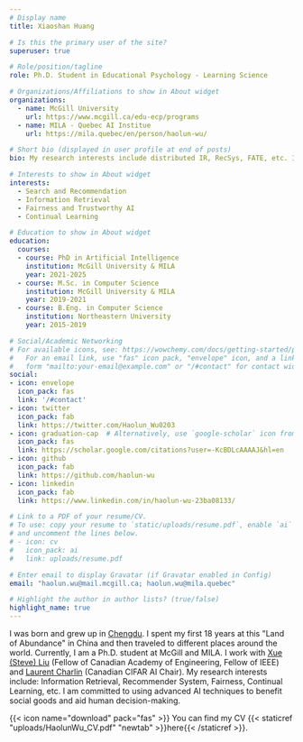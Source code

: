 ```yaml
---
# Display name
title: Xiaoshan Huang

# Is this the primary user of the site?
superuser: true

# Role/position/tagline
role: Ph.D. Student in Educational Psychology - Learning Science

# Organizations/Affiliations to show in About widget
organizations:
  - name: McGill University
    url: https://www.mcgill.ca/edu-ecp/programs
  - name: MILA - Quebec AI Institue
    url: https://mila.quebec/en/person/haolun-wu/

# Short bio (displayed in user profile at end of posts)
bio: My research interests include distributed IR, RecSys, FATE, etc. I am commited to using AI techniques for benefiting data-driven decision-making in human lives.

# Interests to show in About widget
interests:
  - Search and Recommendation
  - Information Retrieval
  - Fairness and Trustworthy AI
  - Continual Learning

# Education to show in About widget
education:
  courses:
  - course: PhD in Artificial Intelligence
    institution: McGill University & MILA
    year: 2021-2025
  - course: M.Sc. in Computer Science
    institution: McGill University & MILA
    year: 2019-2021
  - course: B.Eng. in Computer Science
    institution: Northeastern University
    year: 2015-2019

# Social/Academic Networking
# For available icons, see: https://wowchemy.com/docs/getting-started/page-builder/#icons
#   For an email link, use "fas" icon pack, "envelope" icon, and a link in the
#   form "mailto:your-email@example.com" or "/#contact" for contact widget.
social:
- icon: envelope
  icon_pack: fas
  link: '/#contact'
- icon: twitter
  icon_pack: fab
  link: https://twitter.com/Haolun_Wu0203
- icon: graduation-cap  # Alternatively, use `google-scholar` icon from `ai` icon pack
  icon_pack: fas
  link: https://scholar.google.com/citations?user=-KcBDLcAAAAJ&hl=en
- icon: github
  icon_pack: fab
  link: https://github.com/haolun-wu
- icon: linkedin
  icon_pack: fab
  link: https://www.linkedin.com/in/haolun-wu-23ba08133/

# Link to a PDF of your resume/CV.
# To use: copy your resume to `static/uploads/resume.pdf`, enable `ai` icons in `params.toml`, 
# and uncomment the lines below.
# - icon: cv
#   icon_pack: ai
#   link: uploads/resume.pdf

# Enter email to display Gravatar (if Gravatar enabled in Config)
email: "haolun.wu@mail.mcgill.ca; haolun.wu@mila.quebec"

# Highlight the author in author lists? (true/false)
highlight_name: true
---
```


I was born and grew up in [Chengdu](https://en.wikipedia.org/wiki/Chengdu). I spent my first 18 years at this "Land of Abundance" in China and then traveled to different places around the world. 
Currently, I am a Ph.D. student at McGill and MILA. I work with [Xue (Steve) Liu](https://mila.quebec/en/person/xue-liu/) (Fellow of Canadian Academy of Engineering, Fellow of IEEE) and [Laurent Charlin](http://www.cs.toronto.edu/%7Elcharlin/) (Canadian CIFAR AI Chair). 
My research interests include: Information Retrieval, Recommender System, Fairness, Continual Learning, etc.
I am committed to using advanced AI techniques to benefit social goods and aid human decision-making.



{{< icon name="download" pack="fas" >}} You can find my CV {{< staticref "uploads/HaolunWu_CV.pdf" "newtab" >}}here{{< /staticref >}}.
